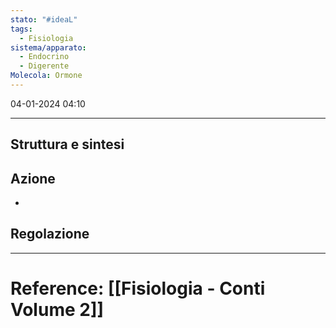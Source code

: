 ```yaml
---
stato: "#ideaL"
tags:
  - Fisiologia
sistema/apparato:
  - Endocrino
  - Digerente
Molecola: Ormone
---
```

04-01-2024 04:10

--- 
## Struttura e sintesi
## Azione
- 
## Regolazione















--- 
# Reference: [[Fisiologia  - Conti Volume 2]]
